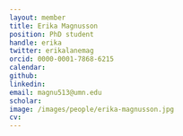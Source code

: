 ```yaml
---
layout: member
title: Erika Magnusson
position: PhD student
handle: erika
twitter: erikalanemag
orcid: 0000-0001-7868-6215
calendar: 
github:
linkedin:
email: magnu513@umn.edu
scholar: 
image: /images/people/erika-magnusson.jpg
cv: 
---
```

